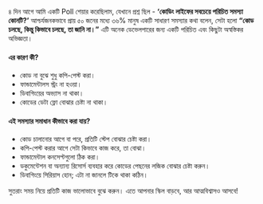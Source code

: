 ৪ দিন আগে আমি একটি Poll শেয়ার করেছিলাম, যেখানে প্রশ্ন ছিল - **‘কোডিং লাইফের সবচেয়ে পরিচিত সমস্যা কোনটি?’** আশ্চর্যজনকভাবে প্রায় ৫০ জনের মধ্যে ৩৬% মানুষ একটি সাধারণ সমস্যার কথা বলেন, সেটা হলো **“কোড চলছে, কিন্তু কিভাবে চলছে, তা জানি না।”** এটি অনেক ডেভেলপারের জন্য একটি পরিচিত এবং কিছুটা অস্বস্তিকর অভিজ্ঞতা।

#### এর কারণ কী?
- কোড না বুঝে শুধু কপি-পেস্ট করা।
- ফান্ডামেন্টালস স্ট্রং না হওয়া।
- ডিবাগিংয়ের অভ্যাস না থাকা।
- কোডের ডেটা ফ্লো বোঝার চেষ্টা না থাকা।

#### এই সমস্যার সমাধান কীভাবে করা যায়?
- কোড চালানোর আগে বা পরে, প্রতিটি স্টেপ বোঝার চেষ্টা করা।
- কপি-পেস্ট করার আগে সেটা কিভাবে কাজ করে, তা বোঝা।
- ফান্ডামেন্টাল কনসেপ্টগুলো ঠিক করা।
- ডকুমেন্টেশন বা অন্যান্য রিসোর্স ব্যবহার করে কোডের পেছনের লজিক বোঝার চেষ্টা করুন।
- ডিবাগিংয়ে সিরিয়াস হোন; এটা না জানলে টিকে থাকা কঠিন।

সুতরাং সময় নিয়ে প্রতিটি কাজ ভালোভাবে বুঝে করুন। এতে আপনার স্কিল বাড়বে, আর আত্মবিশ্বাসও আসবে!